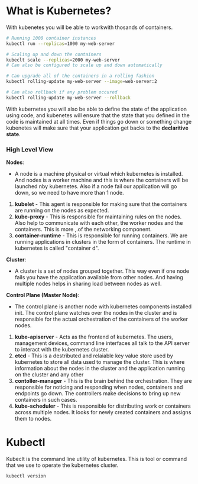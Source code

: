 # What is Kubernetes?

With kubenetes you will be able to workwith thosands of containers.

```sh
# Running 1000 container instances
kubectl run --replicas=1000 my-web-server
```
```sh
# Scaling up and down the containers
kubeclt scale --replicas=2000 my-web-server
# Can also be configured to scale up and down automatically
```
```sh
# Can upgrade all of the containers in a rolling fashion
kubectl rolling-update my-web-server --image=web-server:2
```
```sh
# Can also rollback if any problem occured
kubectl rolling-update my-web-server --rollback
```

With kubernetes you will also be able to define the state of the application using code, 
and kubenetes will ensure that the state that you defined in the code is maintained at all times. 
Even if things go down or something change kubenetes will make sure that your application get backs to the **declaritive state**.

### High Level View

**Nodes**: 
- A node is a machine physical or virtual which kubernetes is installed. And nodes is a worker machine and this is where the containers will be launched nby kubernetes. Also if a node fail our application will go down, so we need to have more than 1 node.
1. **kubelet** -  This agent is responsible for making sure that the containers are running on the nodes as expected.
2. **kube-proxy** -  This is responsible for maintaining rules on the nodes. Also help to communicate with each other, the worker nodes and the containers. This is more ,.of the networking component.
3. **container-runtime** - This is responsible for running containers. We are running applications in clusters in the form of containers. The runtime in kubernetes is called "container d".

**Cluster**:
- A cluster is a set of nodes grouped together. This way even if one node fails you have the application available from other nodes. And having multiple nodes helps in sharing load between nodes as well.

**Control Plane (Master Node)**:
- The control plane is another node with kubernetes components installed init. The control plane watches over the nodes in the cluster and is responsible for the actual orchestration of the containers of the worker nodes.
1. **kube-apiserver** - Acts as the frontend of kubernetes. The users, management devices, command line interfaces all talk to the API server to interact with the kubernetes cluster.
2. **etcd** - This is a destributed and relaiable key value store used by kubernetes to store all data used to manage the cluster. This is where information about the nodes in the cluster and the application running on the cluster and any other
3. **contoller-manager** - This is the brain behind the orchestration. They are responsible for noticing and responding when nodes, containers and endpoints go down. The controllers make decisions to bring up new containers in such cases.  
4. **kube-scheduler** - This is responsible for distributing work or containers across multiple nodes. It looks for newly created containers and assigns them to nodes.

# Kubectl 

Kubeclt is the command line utility of kubernetes. This is tool or command that we use to operate the kubernetes cluster.

```sh
kubectl version
```